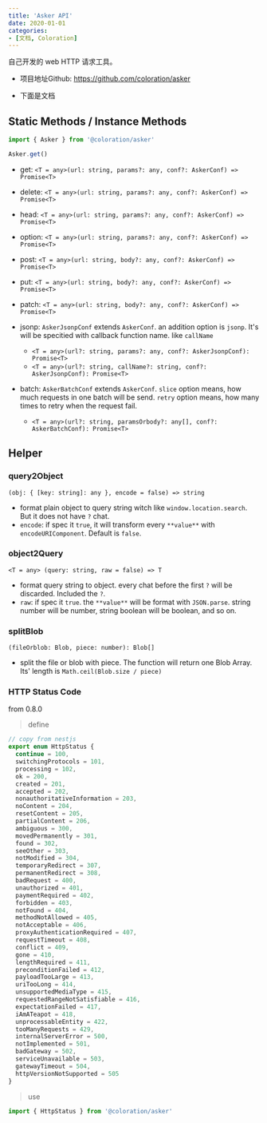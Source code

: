 ```yaml
---
title: 'Asker API'
date: 2020-01-01
categories:
- [文档, Coloration]
---
```


自己开发的 web HTTP 请求工具。 

- 项目地址Github: <https://github.com/coloration/asker>

- 下面是文档

<!-- more -->

## Static Methods / Instance Methods

``` js
import { Asker } from '@coloration/asker'

Asker.get()
```

- get: `<T = any>(url: string, params?: any, conf?: AskerConf) => Promise<T>`
- delete: `<T = any>(url: string, params?: any, conf?: AskerConf) => Promise<T>`
- head: `<T = any>(url: string, params?: any, conf?: AskerConf) => Promise<T>`
- option: `<T = any>(url: string, params?: any, conf?: AskerConf) => Promise<T>`

- post: `<T = any>(url: string, body?: any, conf?: AskerConf) => Promise<T>`
- put: `<T = any>(url: string, body?: any, conf?: AskerConf) => Promise<T>`
- patch: `<T = any>(url: string, body?: any, conf?: AskerConf) => Promise<T>`

- jsonp: `AskerJsonpConf` extends `AskerConf`. an addition option is `jsonp`. It's will be specitied with callback function name. like `callName`
  - `<T = any>(url?: string, params?: any, conf?: AskerJsonpConf): Promise<T>`
  - `<T = any>(url?: string, callName?: string, conf?: AskerJsonpConf): Promise<T>`

- batch: `AskerBatchConf` extends `AskerConf`. `slice` option means, how much requests in one batch will be send. `retry` option means, how many times to retry when the request fail.
  - `<T = any>(url?: string, paramsOrbody?: any[], conf?: AskerBatchConf): Promise<T>`




## Helper 

### query2Object

`(obj: { [key: string]: any }, encode = false) => string`

- format plain object to query string witch like `window.location.search`. But it does not have `?` chat.
- `encode`: if spec it `true`, it will transform every `**value**` with `encodeURIComponent`. Default is `false`.


### object2Query

`<T = any> (query: string, raw = false) => T`

- format query string to object. every chat before the first `?` will be discarded. Included the `?`.
- `raw`: if spec it `true`. the `**value**` will be format with `JSON.parse`. string number will be number, string boolean will be boolean, and so on.


### splitBlob

`(fileOrblob: Blob, piece: number): Blob[]`

- split the file or blob with piece. The function will return one Blob Array. Its' length is `Math.ceil(Blob.size / piece)`


### HTTP Status Code

from 0.8.0

> define

```typescript
// copy from nestjs
export enum HttpStatus {
  continue = 100,
  switchingProtocols = 101,
  processing = 102,
  ok = 200,
  created = 201,
  accepted = 202,
  nonauthoritativeInformation = 203,
  noContent = 204,
  resetContent = 205,
  partialContent = 206,
  ambiguous = 300,
  movedPermanently = 301,
  found = 302,
  seeOther = 303,
  notModified = 304,
  temporaryRedirect = 307,
  permanentRedirect = 308,
  badRequest = 400,
  unauthorized = 401,
  paymentRequired = 402,
  forbidden = 403,
  notFound = 404,
  methodNotAllowed = 405,
  notAcceptable = 406,
  proxyAuthenticationRequired = 407,
  requestTimeout = 408,
  conflict = 409,
  gone = 410,
  lengthRequired = 411,
  preconditionFailed = 412,
  payloadTooLarge = 413,
  uriTooLong = 414,
  unsupportedMediaType = 415,
  requestedRangeNotSatisfiable = 416,
  expectationFailed = 417,
  iAmATeapot = 418,
  unprocessableEntity = 422,
  tooManyRequests = 429,
  internalServerError = 500,
  notImplemented = 501,
  badGateway = 502,
  serviceUnavailable = 503,
  gatewayTimeout = 504,
  httpVersionNotSupported = 505
}
```

> use

``` typescript
import { HttpStatus } from '@coloration/asker'
```